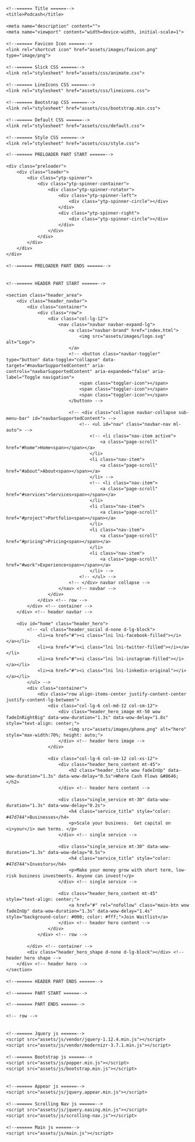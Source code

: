 <!doctype html>
<html class="no-js" lang="en">

<head>
    <meta charset="utf-8">

    <!--====== Title ======-->
    <title>Podcash</title>

    <meta name="description" content="">
    <meta name="viewport" content="width=device-width, initial-scale=1">

    <!--====== Favicon Icon ======-->
    <link rel="shortcut icon" href="assets/images/favicon.png" type="image/png">

    <!--====== Slick CSS ======-->
    <link rel="stylesheet" href="assets/css/animate.css">

    <!--====== LineIcons CSS ======-->
    <link rel="stylesheet" href="assets/css/lineicons.css">

    <!--====== Bootstrap CSS ======-->
    <link rel="stylesheet" href="assets/css/bootstrap.min.css">

    <!--====== Default CSS ======-->
    <link rel="stylesheet" href="assets/css/default.css">

    <!--====== Style CSS ======-->
    <link rel="stylesheet" href="assets/css/style.css">

</head>

<body>
    <!--[if IE]>
    <p class="browserupgrade">You are using an <strong>outdated</strong> browser. Please <a href="https://browsehappy.com/">upgrade your browser</a> to improve your experience and security.</p>
  <![endif]-->
  
    <!--====== PRELOADER PART START ======-->

    <div class="preloader">
        <div class="loader">
            <div class="ytp-spinner">
                <div class="ytp-spinner-container">
                    <div class="ytp-spinner-rotator">
                        <div class="ytp-spinner-left">
                            <div class="ytp-spinner-circle"></div>
                        </div>
                        <div class="ytp-spinner-right">
                            <div class="ytp-spinner-circle"></div>
                        </div>
                    </div>
                </div>
            </div>
        </div>
    </div>

    <!--====== PRELOADER PART ENDS ======-->


    <!--====== HEADER PART START ======-->

    <section class="header_area">
        <div class="header_navbar">
            <div class="container">
                <div class="row">
                    <div class="col-lg-12">
                        <nav class="navbar navbar-expand-lg">
                            <a class="navbar-brand" href="index.html">
                                <img src="assets/images/logo.svg" alt="Logo">
                            </a>
                            <!-- <button class="navbar-toggler" type="button" data-toggle="collapse" data-target="#navbarSupportedContent" aria-controls="navbarSupportedContent" aria-expanded="false" aria-label="Toggle navigation">
                                <span class="toggler-icon"></span>
                                <span class="toggler-icon"></span>
                                <span class="toggler-icon"></span>
                            </button> -->

                            <!-- <div class="collapse navbar-collapse sub-menu-bar" id="navbarSupportedContent"> -->
                                <!-- <ul id="nav" class="navbar-nav ml-auto"> -->
                                    <!-- <li class="nav-item active">
                                        <a class="page-scroll" href="#home">Home<span></span></a>
                                    </li>
                                    <li class="nav-item">
                                        <a class="page-scroll" href="#about">About<span></span></a>
                                    </li> -->
                                    <!-- <li class="nav-item">
                                        <a class="page-scroll" href="#services">Services<span></span></a>
                                    </li>
                                    <li class="nav-item">
                                        <a class="page-scroll" href="#project">Portfolio<span></span></a>
                                    </li>
                                    <li class="nav-item">
                                        <a class="page-scroll" href="#pricing">Pricing<span></span></a>
                                    </li>
                                    <li class="nav-item">
                                        <a class="page-scroll" href="#work">Experience<span></span></a>
                                    </li> -->
                                <!-- </ul> -->
                            <!-- </div> navbar collapse -->
                        </nav> <!-- navbar -->
                    </div>
                </div> <!-- row -->
            </div> <!-- container -->
        </div> <!-- header navbar -->

        <div id="home" class="header_hero">
            <!-- <ul class="header_social d-none d-lg-block">
                <li><a href="#"><i class="lni lni-facebook-filled"></i></a></li>
                <li><a href="#"><i class="lni lni-twitter-filled"></i></a></li>
                <li><a href="#"><i class="lni lni-instagram-filled"></i></a></li>
                <li><a href="#"><i class="lni lni-linkedin-original"></i></a></li>
            </ul> -->
            <div class="container">
                <div class="row align-items-center justify-content-center justify-content-lg-between">
                    <div class="col-lg-6 col-md-12 col-sm-12">
                        <div class="header_hero_image mt-50 wow fadeInRightBig" data-wow-duration="1.3s" data-wow-delay="1.8s" style="text-align: center;">
                            <img src="assets/images/phone.png" alt="hero" style="max-width:70%; height: auto;">
                        </div> <!-- header hero image -->
                    </div>

                    <div class="col-lg-6 col-sm-12 col-xs-12">
                        <div class="header_hero_content mt-45">
                            <h2 class="header_title wow fadeInUp" data-wow-duration="1.3s" data-wow-delay="0.5s">Where Cash Flows &#8646;</h2>                            
                        </div> <!-- header hero content -->

                        <div class="single_service mt-30" data-wow-duration="1.3s" data-wow-delay="0.2s">
                            <h4 class="service_title" style="color: #47d744">Businesses</h4>
                            <p>Scale your business.  Get capital on <i>your</i> own terms. </p>
                        </div> <!-- single service -->

                        <div class="single_service mt-30" data-wow-duration="1.3s" data-wow-delay="0.5s">
                            <h4 class="service_title" style="color: #47d744">Investors</h4>
                            <p>Make your money grow with short term, low-risk business investments. Anyone can invest!</p>
                        </div> <!-- single service -->

                        <div class="header_hero_content mt-45" style="text-align: center;">
                            <a href="#" rel="nofollow" class="main-btn wow fadeInUp" data-wow-duration="1.3s" data-wow-delay="1.4s" style="background-color: #000; color: #fff;">Join Waitlist</a>
                        </div> <!-- header hero content -->
                    </div>                    
                </div> <!-- row -->
            
            </div> <!-- container -->
            <div class="header_hero_shape d-none d-lg-block"></div> <!-- header hero shape -->
        </div> <!-- header hero -->
    </section>

    <!--====== HEADER PART ENDS ======-->

    <!--====== PART START ======-->

<!--
    <section class="">
        <div class="container">
            <div class="row">
                <div class="col-lg-">
                    
                </div>
            </div>
        </div>
    </section>
-->

    <!--====== PART ENDS ======-->

    <!-- row -->


    <!--====== Jquery js ======-->
    <script src="assets/js/vendor/jquery-1.12.4.min.js"></script>
    <script src="assets/js/vendor/modernizr-3.7.1.min.js"></script>

    <!--====== Bootstrap js ======-->
    <script src="assets/js/popper.min.js"></script>
    <script src="assets/js/bootstrap.min.js"></script>


    <!--====== Appear js ======-->
    <script src="assets/js/jquery.appear.min.js"></script>

    <!--====== Scrolling Nav js ======-->
    <script src="assets/js/jquery.easing.min.js"></script>
    <script src="assets/js/scrolling-nav.js"></script>

    <!--====== Main js ======-->
    <script src="assets/js/main.js"></script>

</body>

</html>
 